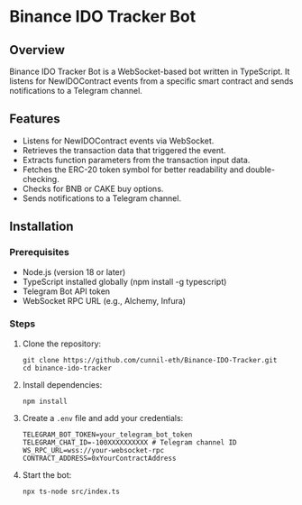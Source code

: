 # Binance IDO Tracker Bot

## Overview

Binance IDO Tracker Bot is a WebSocket-based bot written in TypeScript. It listens for NewIDOContract events from a specific smart contract and sends notifications to a Telegram channel.

## Features

- Listens for NewIDOContract events via WebSocket.
- Retrieves the transaction data that triggered the event.
- Extracts function parameters from the transaction input data.
- Fetches the ERC-20 token symbol for better readability and double-checking.
- Checks for BNB or CAKE buy options.
- Sends notifications to a Telegram channel.

## Installation

### Prerequisites
- Node.js (version 18 or later)
- TypeScript installed globally (npm install -g typescript)
- Telegram Bot API token
- WebSocket RPC URL (e.g., Alchemy, Infura)

### Steps
1. Clone the repository:
   ```
   git clone https://github.com/cunnil-eth/Binance-IDO-Tracker.git
   cd binance-ido-tracker
   ```
2. Install dependencies:
   ```
   npm install
   ```
3. Create a `.env` file and add your credentials:
   ```
   TELEGRAM_BOT_TOKEN=your_telegram_bot_token
   TELEGRAM_CHAT_ID=-100XXXXXXXXXX # Telegram channel ID
   WS_RPC_URL=wss://your-websocket-rpc
   CONTRACT_ADDRESS=0xYourContractAddress
   ```
4. Start the bot:
   ```
   npx ts-node src/index.ts
   ```
